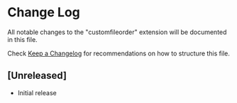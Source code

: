 # Change Log

All notable changes to the "customfileorder" extension will be documented in this file.

Check [Keep a Changelog](http://keepachangelog.com/) for recommendations on how to structure this file.

## [Unreleased]

- Initial release